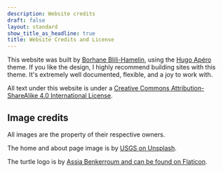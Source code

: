 ```yaml
---
description: Website credits
draft: false
layout: standard
show_title_as_headline: true
title: Website Credits and License
---
```


This website was built by [Borhane Blili-Hamelin](https://borhane.xyz), using the [Hugo Apéro](https://hugo-apero-docs.netlify.app/) theme. If you like the design, I highly recommend building sites with this theme. It's extremely well documented, flexible, and a joy to work with.

All text under this website is under a [Creative Commons Attribution-ShareAlike 4.0 International License](http://creativecommons.org/licenses/by-sa/4.0/).

<center>
<i class="fab fa-creative-commons fa-2x"></i><i class="fab fa-creative-commons-by fa-2x"></i><i class="fab fa-creative-commons-sa fa-2x"></i>
</center>

## Image credits

All images are the property of their respective owners. 

The home and about page image is by [USGS on Unsplash](https://unsplash.com/photos/3F2YdXjJMCI).

The turtle logo is by [Assia Benkerroum and can be found on Flaticon](https://www.flaticon.com/free-icon/turtle_8404968?term=turtle&page=1&position=83&page=1&position=83&related_id=8404968&origin=tag).